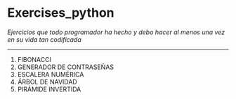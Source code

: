 # Exercises_python
*Ejercicios que todo programador ha hecho y debo hacer al menos una vez en su vida tan codificada*
<hr/>

1. FIBONACCI
2. GENERADOR DE CONTRASEÑAS
3. ESCALERA NUMÉRICA
4. ÁRBOL DE NAVIDAD
5. PIRÁMIDE INVERTIDA
